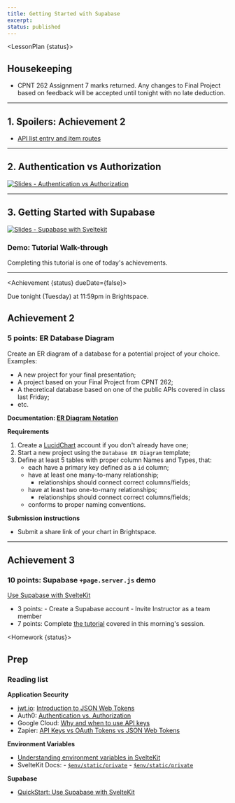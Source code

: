 ```yaml
---
title: Getting Started with Supabase
excerpt: 
status: published
---
```

<script>
	import Homework from "$lib/components/Homework.svelte";
	import LessonPlan from "$lib/components/LessonPlan.svelte";
	import LabTime from "$lib/components/LabTime.svelte";
	import Achievement from "$lib/components/Achievement.svelte";
</script>

<LessonPlan {status}>

## Housekeeping
- CPNT 262 Assignment 7 marks returned. Any changes to Final Project based on feedback will be accepted until tonight with no late deduction.

---

## 1. Spoilers: Achievement 2
- [API list entry and item routes](/courses/cpnt-200/day-2#achievement)

---

## 2. Authentication vs Authorization
[![Slides - Authentication vs Authorization](/images/slides/authentication-vs-authorization.png)](https://sait-wbdv.github.io/slides/w23/cpnt-200/authentication-authorization.html)

---

## 3. Getting Started with Supabase
[![Slides - Supabase with Sveltekit](/images/slides/supabase-sveltekit.png)](https://sait-wbdv.github.io/slides/w23/cpnt-200/supabase-introduction.html)

### Demo: Tutorial Walk-through
Completing this tutorial is one of today's achievements.

---

</LessonPlan>

<Achievement {status} dueDate={false}>

Due tonight (Tuesday) at 11:59pm in Brightspace.

## Achievement 2
### 5 points: ER Database Diagram
Create an ER diagram of a database for a potential project of your choice. Examples:
- A new project for your final presentation;
- A project based on your Final Project from CPNT 262;
- A theoretical database based on one of the public APIs covered in class last Friday;
- etc.

**Documentation: [ER Diagram Notation](https://www.lucidchart.com/pages/ER-diagram-symbols-and-meaning#section_1)**

**Requirements**
1. Create a [LucidChart](https://lucid.app) account if you don't already have one;
2. Start a new project using the `Database ER Diagram` template;
3. Define at least 5 tables with proper column Names and Types, that:
    - each have a primary key defined as a `id` column;
    - have at least one many-to-many relationship;
        - relationships should connect correct columns/fields;
    - have at least two one-to-many relationships;
        - relationships should connect correct columns/fields;
    - conforms to proper naming conventions.

**Submission instructions**
- Submit a share link of your chart in Brightspace.

---
## Achievement 3
### 10 points: Supabase `+page.server.js` demo
[Use Supabase with SvelteKit](https://supabase.com/docs/guides/getting-started/quickstarts/sveltekit)
- 3 points:
		- Create a Supabase account
		- Invite Instructor as a team member
- 7 points: Complete [the tutorial](https://supabase.com/docs/guides/getting-started/quickstarts/sveltekit) covered in this morning's session.

</Achievement>

<Homework {status}>

## Prep
### Reading list
**Application Security**
- [jwt.io](https://jwt.io/): [Introduction to JSON Web Tokens](https://jwt.io/introduction)
- Auth0: [Authentication vs. Authorization](https://auth0.com/docs/get-started/authentication-and-authorization)
- Google Cloud: [Why and when to use API keys](https://cloud.google.com/endpoints/docs/openapi/when-why-api-key)
- Zapier: [API Keys vs OAuth Tokens vs JSON Web Tokens](https://zapier.com/engineering/apikey-oauth-jwt/)

**Environment Variables**
- [Understanding environment variables in SvelteKit](https://www.okupter.com/blog/environment-variables-in-sveltekit)
- SvelteKit Docs:
		- [`$env/static/private`](https://kit.svelte.dev/docs/modules#$env-static-private)
		- [`$env/static/private`](https://kit.svelte.dev/docs/modules#$env-static-public)

**Supabase**
- [QuickStart: Use Supabase with SvelteKit](https://supabase.com/docs/guides/getting-started/quickstarts/sveltekit)

</Homework>